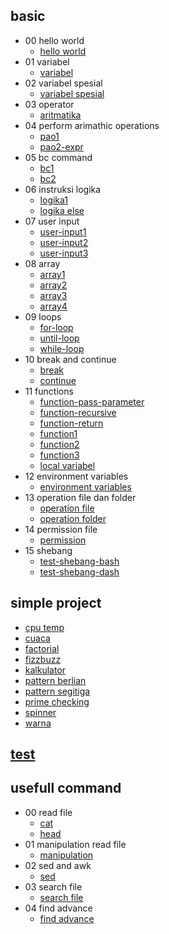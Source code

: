 
## basic
  * 00 hello world
    * [hello world](https://github.com/bellshade/shell/tree/main/basic/00_hello_world/hello_world.sh)
  * 01 variabel
    * [variabel](https://github.com/bellshade/shell/tree/main/basic/01_variabel/variabel.sh)
  * 02 variabel spesial
    * [variabel spesial](https://github.com/bellshade/shell/tree/main/basic/02_variabel_spesial/variabel_spesial.sh)
  * 03 operator
    * [aritmatika](https://github.com/bellshade/shell/tree/main/basic/03_operator/aritmatika.sh)
  * 04 perform arimathic operations
    * [pao1](https://github.com/bellshade/shell/tree/main/basic/04_perform_arimathic_operations/pao1.sh)
    * [pao2-expr](https://github.com/bellshade/shell/tree/main/basic/04_perform_arimathic_operations/pao2-expr.sh)
  * 05 bc command
    * [bc1](https://github.com/bellshade/shell/tree/main/basic/05_bc_command/bc1.sh)
    * [bc2](https://github.com/bellshade/shell/tree/main/basic/05_bc_command/bc2.sh)
  * 06 instruksi logika
    * [logika1](https://github.com/bellshade/shell/tree/main/basic/06_instruksi_logika/logika1.sh)
    * [logika else](https://github.com/bellshade/shell/tree/main/basic/06_instruksi_logika/logika_else.sh)
  * 07 user input
    * [user-input1](https://github.com/bellshade/shell/tree/main/basic/07_user_input/user-input1.sh)
    * [user-input2](https://github.com/bellshade/shell/tree/main/basic/07_user_input/user-input2.sh)
    * [user-input3](https://github.com/bellshade/shell/tree/main/basic/07_user_input/user-input3.sh)
  * 08 array
    * [array1](https://github.com/bellshade/shell/tree/main/basic/08_array/array1.sh)
    * [array2](https://github.com/bellshade/shell/tree/main/basic/08_array/array2.sh)
    * [array3](https://github.com/bellshade/shell/tree/main/basic/08_array/array3.sh)
    * [array4](https://github.com/bellshade/shell/tree/main/basic/08_array/array4.sh)
  * 09 loops
    * [for-loop](https://github.com/bellshade/shell/tree/main/basic/09_loops/for-loop.sh)
    * [until-loop](https://github.com/bellshade/shell/tree/main/basic/09_loops/until-loop.sh)
    * [while-loop](https://github.com/bellshade/shell/tree/main/basic/09_loops/while-loop.sh)
  * 10 break and continue
    * [break](https://github.com/bellshade/shell/tree/main/basic/10_break_and_continue/break.sh)
    * [continue](https://github.com/bellshade/shell/tree/main/basic/10_break_and_continue/continue.sh)
  * 11 functions
    * [function-pass-parameter](https://github.com/bellshade/shell/tree/main/basic/11_functions/function-pass-parameter.sh)
    * [function-recursive](https://github.com/bellshade/shell/tree/main/basic/11_functions/function-recursive.sh)
    * [function-return](https://github.com/bellshade/shell/tree/main/basic/11_functions/function-return.sh)
    * [function1](https://github.com/bellshade/shell/tree/main/basic/11_functions/function1.sh)
    * [function2](https://github.com/bellshade/shell/tree/main/basic/11_functions/function2.sh)
    * [function3](https://github.com/bellshade/shell/tree/main/basic/11_functions/function3.sh)
    * [local variabel](https://github.com/bellshade/shell/tree/main/basic/11_functions/local_variabel.sh)
  * 12 environment variables
    * [environment variables](https://github.com/bellshade/shell/tree/main/basic/12_environment_variables/environment_variables.sh)
  * 13 operation file dan folder
    * [operation file](https://github.com/bellshade/shell/tree/main/basic/13_operation_file_dan_folder/operation_file.sh)
    * [operation folder](https://github.com/bellshade/shell/tree/main/basic/13_operation_file_dan_folder/operation_folder.sh)
  * 14 permission file
    * [permission](https://github.com/bellshade/shell/tree/main/basic/14_permission_file/permission.sh)
  * 15 shebang
    * [test-shebang-bash](https://github.com/bellshade/shell/tree/main/basic/15_shebang/test-shebang-bash.sh)
    * [test-shebang-dash](https://github.com/bellshade/shell/tree/main/basic/15_shebang/test-shebang-dash.sh)

## simple project
  * [cpu temp](https://github.com/bellshade/shell/tree/main/simple_project/cpu_temp.sh)
  * [cuaca](https://github.com/bellshade/shell/tree/main/simple_project/cuaca.sh)
  * [factorial](https://github.com/bellshade/shell/tree/main/simple_project/factorial.sh)
  * [fizzbuzz](https://github.com/bellshade/shell/tree/main/simple_project/fizzbuzz.sh)
  * [kalkulator](https://github.com/bellshade/shell/tree/main/simple_project/kalkulator.sh)
  * [pattern berlian](https://github.com/bellshade/shell/tree/main/simple_project/pattern_berlian.sh)
  * [pattern segitiga](https://github.com/bellshade/shell/tree/main/simple_project/pattern_segitiga.sh)
  * [prime checking](https://github.com/bellshade/shell/tree/main/simple_project/prime_checking.sh)
  * [spinner](https://github.com/bellshade/shell/tree/main/simple_project/spinner.sh)
  * [warna](https://github.com/bellshade/shell/tree/main/simple_project/warna.sh)

## [test](https://github.com/bellshade/shell/tree/main//test.sh)

## usefull command
  * 00 read file
    * [cat](https://github.com/bellshade/shell/tree/main/usefull_command/00_read_file/cat.sh)
    * [head](https://github.com/bellshade/shell/tree/main/usefull_command/00_read_file/head.sh)
  * 01 manipulation read file
    * [manipulation](https://github.com/bellshade/shell/tree/main/usefull_command/01_manipulation_read_file/manipulation.sh)
  * 02 sed and awk
    * [sed](https://github.com/bellshade/shell/tree/main/usefull_command/02_sed_and_awk/sed.sh)
  * 03 search file
    * [search file](https://github.com/bellshade/shell/tree/main/usefull_command/03_search_file/search_file.sh)
  * 04 find advance
    * [find advance](https://github.com/bellshade/shell/tree/main/usefull_command/04_find_advance/find_advance.sh)
